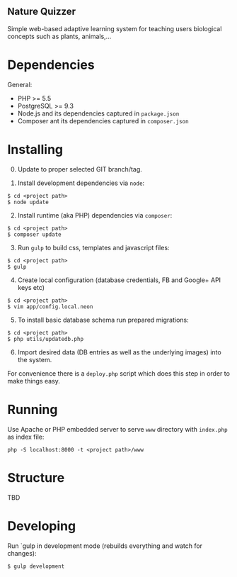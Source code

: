 Nature Quizzer
--------------

Simple web-based adaptive learning system for teaching users biological concepts such as plants, animals,...

Dependencies
============

General:

 - PHP >= 5.5
 - PostgreSQL >= 9.3
 - Node.js and its dependencies captured in `package.json`
 - Composer ant its dependencies captured in `composer.json`

Installing
==========

0. Update to proper selected GIT branch/tag.

1. Install development dependencies via `node`:

```
$ cd <project path>
$ node update

```

2. Install runtime (aka PHP) dependencies via `composer`:
 
```
$ cd <project path>
$ composer update
```

3. Run `gulp` to build css, templates and javascript files:

```
$ cd <project path>
$ gulp
```

4. Create local configuration (database credentials, FB and Google+ API keys etc)

```
$ cd <project path>
$ vim app/config.local.neon
```

5. To install basic database schema run prepared migrations:

```
$ cd <project path>
$ php utils/updatedb.php
```

6. Import desired data (DB entries as well as the underlying images) into the system.

For convenience there is a `deploy.php` script which does this step in order to make things easy.

Running
=======

Use Apache or PHP embedded server to serve `www` directory with `index.php` as index file:

```
php -S localhost:8000 -t <project path>/www
```

Structure
=========

TBD

Developing
==========

Run `gulp in development mode (rebuilds everything and watch for changes):

```
$ gulp development
```